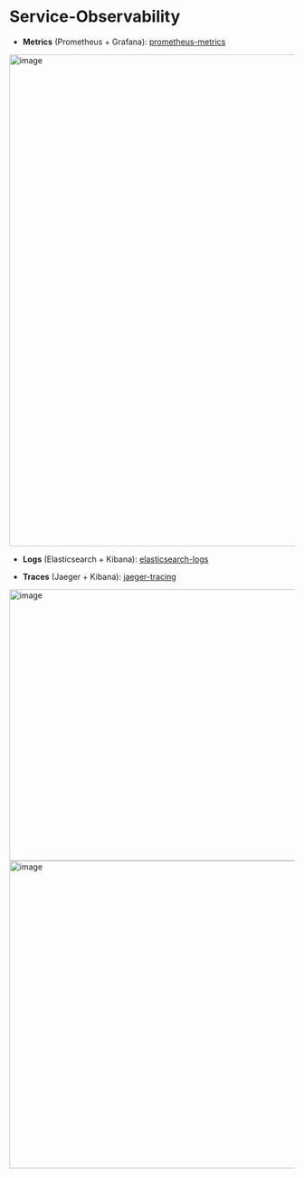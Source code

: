 # Service-Observability

- **Metrics** (Prometheus + Grafana): [prometheus-metrics](./prometheus-metrics/)
<img width="1908" height="870" alt="image" src="https://github.com/user-attachments/assets/0055a4ef-8161-445c-b3dd-cf6ebecb7c05" />

- **Logs** (Elasticsearch + Kibana): [elasticsearch-logs](./elasticsearch-logs/)

- **Traces** (Jaeger + Kibana): [jaeger-tracing](./jaeger-tracing)
<img width="1918" height="480" alt="image" src="https://github.com/user-attachments/assets/696de807-71e4-43b1-9ec0-085849e22fe8" />
<img width="1911" height="544" alt="image" src="https://github.com/user-attachments/assets/e35f6fa8-fcb6-4fc2-b252-8f66004057d5" />
